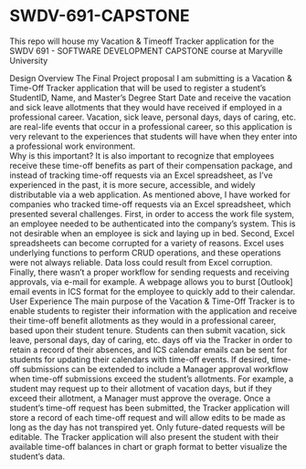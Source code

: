 # SWDV-691-CAPSTONE
This repo will house my Vacation &amp; Timeoff Tracker application for the SWDV 691 - SOFTWARE DEVELOPMENT CAPSTONE course at Maryville University

Design Overview
The Final Project proposal I am submitting is a Vacation & Time-Off Tracker application that will be used to register a student’s StudentID, Name, and Master’s Degree Start Date and receive the vacation and sick leave allotments that they would have received if employed in a professional career.  Vacation, sick leave, personal days, days of caring, etc. are real-life events that occur in a professional career, so this application is very relevant to the experiences that students will have when they enter into a professional work environment.  
Why is this important?
It is also important to recognize that employees receive these time-off benefits as part of their compensation package, and instead of tracking time-off requests via an Excel spreadsheet, as I’ve experienced in the past, it is more secure, accessible, and widely distributable via a web application.
As mentioned above, I have worked for companies who tracked time-off requests via an Excel spreadsheet, which presented several challenges.  First, in order to access the work file system, an employee needed to be authenticated into the company’s system.  This is not desirable when an employee is sick and laying up in bed.  Second, Excel spreadsheets can become corrupted for a variety of reasons.  Excel uses underlying functions to perform CRUD operations, and these operations were not always reliable.  Data loss could result from Excel corruption.  Finally, there wasn’t a proper workflow for sending requests and receiving approvals, via e-mail for example.  A webpage allows you to burst [Outlook] email events in ICS format for the employee to quickly add to their calendar.
User Experience
The main purpose of the Vacation & Time-Off Tracker is to enable students to register their information with the application and receive their time-off benefit allotments as they would in a professional career, based upon their student tenure.  Students can then submit vacation, sick leave, personal days, day of caring, etc. days off via the Tracker in order to retain a record of their absences, and ICS calendar emails can be sent for students for updating their calendars with time-off events.  If desired, time-off submissions can be extended to include a Manager approval workflow when time-off submissions exceed the student’s allotments.  For example, a student may request up to their allotment of vacation days, but if they exceed their allotment, a Manager must approve the overage.
Once a student’s time-off request has been submitted, the Tracker application will store a record of each time-off request and will allow edits to be made as long as the day has not transpired yet.  Only future-dated requests will be editable.  The Tracker application will also present the student with their available time-off balances in chart or graph format to better visualize the student’s data. 

